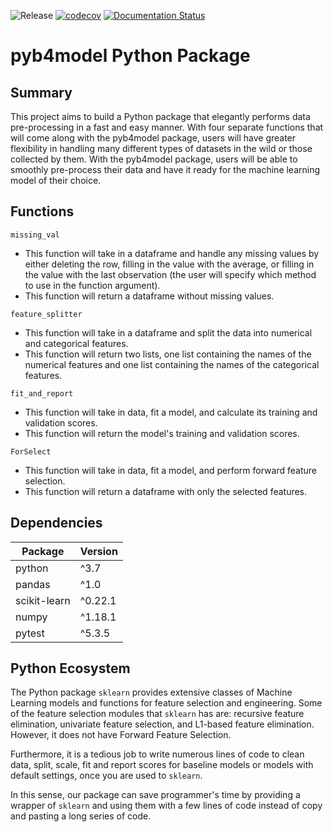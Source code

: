 ![Release](https://github.com/UBC-MDS/pyb4model/workflows/Release/badge.svg?branch=master)
[![codecov](https://codecov.io/gh/UBC-MDS/pyb4model/branch/master/graph/badge.svg)](https://codecov.io/gh/UBC-MDS/pyb4model)
[![Documentation Status](https://readthedocs.org/projects/pyb4model/badge/?version=latest)](https://pyb4model.readthedocs.io/en/latest/?badge=latest)

# pyb4model Python Package

## Summary
This project aims to build a Python package that elegantly performs data pre-processing in a fast and easy manner. With four separate functions that will come along with the pyb4model package, users will have greater flexibility in handling many different types of datasets in the wild or those collected by them. With the pyb4model package, users will be able to smoothly pre-process their data and have it ready for the machine learning model of their choice.

## Functions
`missing_val`
- This function will take in a dataframe and handle any missing values by either deleting the row, filling in the value with the average, or filling in the value with the last observation (the user will specify which method to use in the function argument).
- This function will return a dataframe without missing values.

`feature_splitter`
- This function will take in a dataframe and split the data into numerical and categorical features.
- This function will return two lists, one list containing the names of the numerical features and one list containing the names of the categorical features.

`fit_and_report`
- This function will take in data, fit a model, and calculate its training and validation scores.
- This function will return the model's training and validation scores.

`ForSelect`
- This function will take in data, fit a model, and perform forward feature selection.
- This function will return a dataframe with only the selected features.

## Dependencies
|Package|Version|
|-------|-------|
|python |^3.7   |
|pandas |^1.0   |
|scikit-learn|^0.22.1|
|numpy  |^1.18.1|
|pytest |^5.3.5 |

## Python Ecosystem

The Python package `sklearn` provides extensive classes of Machine Learning models and functions for feature selection and engineering. Some of the feature selection modules that `sklearn` has are: recursive feature elimination, univariate feature selection, and L1-based feature elimination. However, it does not have Forward Feature Selection.

Furthermore, it is a tedious job to write numerous lines of code to clean data, split, scale, fit and report scores for baseline models or models with default settings, once you are used to `sklearn`. 

In this sense, our package can save programmer's time by providing a wrapper of `sklearn` and using them with a few lines of code instead of copy and pasting a long series of code.
